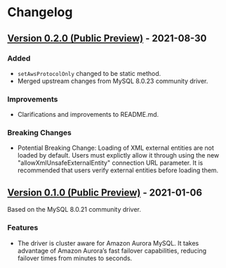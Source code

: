 # Changelog

## [Version 0.2.0 (Public Preview)](https://github.com/awslabs/aws-mysql-jdbc/releases/tag/0.2.0) - 2021-08-30

### Added
  * `setAwsProtocolOnly` changed to be static method.
  * Merged upstream changes from MySQL 8.0.23 community driver.

### Improvements
  * Clarifications and improvements to README.md.

### Breaking Changes
  * Potential Breaking Change: Loading of XML external entities are not loaded by default. Users must explictly allow it through using the new "allowXmlUnsafeExternalEntity" connection URL parameter. It is recommended that users verify external entities before loading them.

## [Version 0.1.0 (Public Preview)](https://github.com/awslabs/aws-mysql-jdbc/releases/tag/0.2.0) - 2021-01-06
Based on the MySQL 8.0.21 community driver.

### Features
  * The driver is cluster aware for Amazon Aurora MySQL. It takes advantage of Amazon Aurora’s fast failover capabilities, reducing failover times from minutes to seconds.
